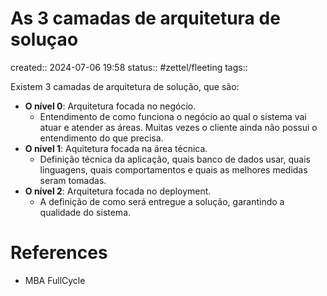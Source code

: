 # As 3 camadas de arquitetura de soluçao
created:: 2024-07-06 19:58
status:: #zettel/fleeting
tags::

Existem 3 camadas de arquitetura de solução, que são:
- **O nível 0**: Arquitetura focada no negócio.
	- Entendimento de como funciona o negócio ao qual o sistema vai atuar e atender as áreas. Muitas vezes o cliente ainda não possui o entendimento do que precisa.
- **O nível 1**: Aquitetura focada na área técnica.
	- Definição técnica da aplicação, quais banco de dados usar, quais linguagens, quais comportamentos e quais as melhores medidas seram tomadas.
- **O nível 2**: Arquitetura focada no deployment.
	- A definição de como será entregue a solução, garantindo a qualidade do sistema.

# References
- MBA FullCycle

